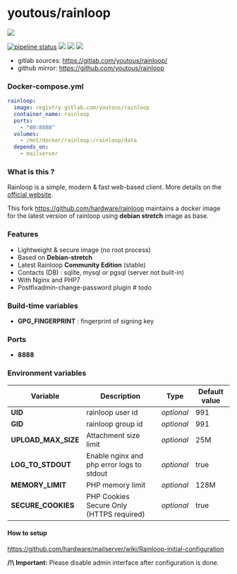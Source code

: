 # youtous/rainloop

![](https://i.goopics.net/nI.png)



[![pipeline status](https://gitlab.com/youtous/rainloop/badges/master/pipeline.svg)](https://gitlab.com/youtous/rainloop/-/commits/master)
[![](https://badgen.net/docker/stars/youtous/rainloop?icon=docker&label=stars)](https://hub.docker.com/r/youtous/rainloop "See this project on docker hub registry")
[![](https://images.microbadger.com/badges/version/youtous/rainloop.svg)](https://hub.docker.com/r/youtous/rainloop "See this project on docker hub registry")
[![](https://badgen.net/docker/pulls/youtous/rainloop)](https://hub.docker.com/r/youtous/rainloop "See this project on docker hub registry")

- gitlab sources: https://gitlab.com/youtous/rainloop/
- github mirror: https://github.com/youtous/rainloop

### Docker-compose.yml

```yml
rainloop:
  image: registry.gitlab.com/youtous/rainloop
  container_name: rainloop
  ports:
    - "80:8888"
  volumes:
    - /mnt/docker/rainloop:/rainloop/data
  depends_on:
    - mailserver
```

### What is this ?

Rainloop is a simple, modern & fast web-based client. 
More details on the [official website](http://www.rainloop.net/).

This fork  https://github.com/hardware/rainloop maintains a docker image for the latest version of rainloop using **debian stretch** image as base.


### Features
- Lightweight & secure image (no root process)
- Based on **Debian-stretch**
- Latest Rainloop **Community Edition** (stable)
- Contacts (DB) : sqlite, mysql or pgsql (server not built-in)
- With Nginx and PHP7
- Postfixadmin-change-password plugin # todo

### Build-time variables
- **GPG_FINGERPRINT** : fingerprint of signing key

### Ports
- **8888**

### Environment variables
| Variable | Description | Type | Default value |
| -------- | ----------- | ---- | ------------- |
| **UID** | rainloop user id | *optional* | 991
| **GID** | rainloop group id | *optional* | 991
| **UPLOAD_MAX_SIZE** | Attachment size limit | *optional* | 25M
| **LOG_TO_STDOUT** | Enable nginx and php error logs to stdout | *optional* | true
| **MEMORY_LIMIT** | PHP memory limit | *optional* | 128M
| **SECURE_COOKIES** | PHP Cookies Secure Only (HTTPS required) | *optional* | true

#### How to setup

https://github.com/hardware/mailserver/wiki/Rainloop-initial-configuration

**/!\\ Important:** Please disable admin interface after configuration is done. 